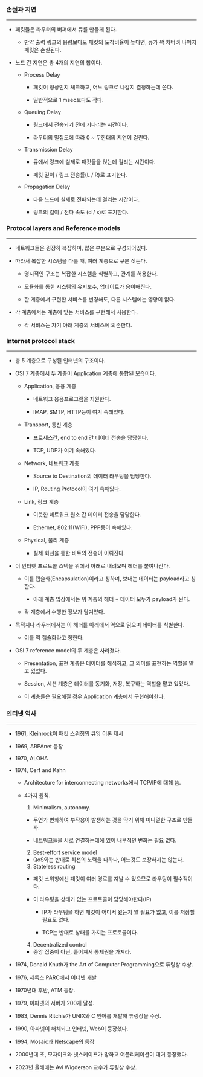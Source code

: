 ### 손실과 지연

---

- 패킷들은 라우터의 버퍼에서 큐를 만들게 된다.

  - 만약 출력 링크의 용량보다도 패킷의 도착비율이 높다면, 큐가 꽉 차버려 나머지 패킷은 손실된다.

- 노드 간 지연은 총 4개의 지연의 합이다.

  - Process Delay

    - 패킷이 정상인지 체크하고, 어느 링크로 나갈지 결정하는데 쓴다.

    - 일반적으로 1 msec보다도 작다.

  - Queuing Delay

    - 링크에서 전송되기 전에 기다리는 시간이다.

    - 라우터의 밀집도에 따라 0 ~ 무한대의 지연이 걸린다.

  - Transmission Delay

    - 큐에서 링크에 실제로 패킷들을 얹는데 걸리는 시간이다.

    - 패킷 길이 / 링크 전송률(L / R)로 표기한다.

  - Propagation Delay

    - 다음 노드에 실제로 전파되는데 걸리는 시간이다.

    - 링크의 길이 / 전파 속도 (d / s)로 표기한다.

### Protocol layers and Reference models

---

- 네트워크들은 굉장히 복잡하며, 많은 부분으로 구성되어있다.

- 따라서 복잡한 시스템을 다룰 때, 여러 계층으로 구분 짓는다.

  - 명시적인 구조는 복잡한 시스템을 식별하고, 관계를 허용한다.

  - 모듈화를 통한 시스템의 유지보수, 업데이트가 용이해진다.

  - 한 계층에서 구현한 서비스를 변경해도, 다른 시스템에는 영향이 없다.

- 각 계층에서는 계층에 맞는 서비스를 구현해서 사용한다.

  - 각 서비스는 자기 아래 계층의 서비스에 의존한다.

### Internet protocol stack

---

- 총 5 계층으로 구성된 인터넷의 구조이다.

- OSI 7 계층에서 두 계층이 Application 계층에 통합된 모습이다.

  - Application, 응용 계층

    - 네트워크 응용프로그램을 지원한다.

    - IMAP, SMTP, HTTP등이 여기 속해있다.

  - Transport, 통신 계층

    - 프로세스간, end to end 간 데이터 전송을 담당한다.

    - TCP, UDP가 여기 속해있다.

  - Network, 네트워크 계층

    - Source to Destination의 데이터 라우팅을 담당한다.

    - IP, Routing Protocol이 여기 속해있다.

  - Link, 링크 계층

    - 이웃한 네트워크 원소 간 데이터 전송을 담당한다.

    - Ethernet, 802.11(WiFi), PPP등이 속해있다.

  - Physical, 물리 계층

    - 실제 회선을 통한 비트의 전송이 이뤄진다.

- 이 인터넷 프로토콜 스택을 위에서 아래로 내려오며 헤더를 붙여나간다.

  - 이를 캡슐화(Encapsulation)이라고 칭하며, 보내는 데이터는 payload라고 칭한다.

    - 아래 계층 입장에서는 위 계층의 헤더 + 데이터 모두가 payload가 된다.

  - 각 계층에서 수행한 정보가 담겨있다.

- 목적지나 라우터에서는 이 헤더를 아래에서 역으로 읽으며 데이터를 식별한다.

  - 이를 역 캡슐화라고 칭한다.

- OSI 7 reference model의 두 계층은 사라졌다.

  - Presentation, 표현 계층은 데이터를 해석하고, 그 의미를 표현하는 역할을 맡고 있었다.

  - Session, 세션 계층은 데이터를 동기화, 저장, 복구하는 역할을 맡고 있었다.

  - 이 계층들은 필요해질 경우 Application 계층에서 구현해야한다.

### 인터넷 역사

---

- 1961, Kleinrock이 패킷 스위칭의 큐잉 이론 제시

- 1969, ARPAnet 등장

- 1970, ALOHA

- 1974, Cerf and Kahn

  - Architecture for interconnecting networks에서 TCP/IP에 대해 씀.

  - 4가지 원칙.

    1. Minimalism, autonomy.

    - 무언가 변화하여 부작용이 발생하는 것을 막기 위해 미니멀한 구조로 만들자.

    - 네트워크들을 서로 연결하는데에 있어 내부적인 변화는 필요 없다.

    2. Best-effort service model

    - QoS와는 반대로 최선의 노력을 다하나, 어느것도 보장하지는 않는다.

    3. Stateless routing

    - 패킷 스위칭에선 패킷이 여러 경로를 지날 수 있으므로 라우팅이 필수적이다.

    - 이 라우팅을 상태가 없는 프로토콜이 담당해야한다(IP)

      - IP가 라우팅을 하면 패킷이 어디서 왔는지 알 필요가 없고, 이를 저장할 필요도 없다.

      - TCP는 반대로 상태를 가지는 프로토콜이다.

    4. Decentralized control

    - 중앙 집중이 아닌, 흩어져서 통제권을 가져라.

- 1974, Donald Knuth가 the Art of Computer Programming으로 튜링상 수상.

- 1976, 제록스 PARC에서 이더넷 개발

- 1970년대 후반, ATM 등장.

- 1979, 아파넷의 서버가 200개 달성.

- 1983, Dennis Ritchie가 UNIX와 C 언어를 개발해 튜링상을 수상.

- 1990, 아파넷이 해체되고 인터넷, Web이 등장했다.

- 1994, Mosaic과 Netscape의 등장

- 2000년대 초, 모자이크와 넷스케이프가 망하고 어플리케이션이 대거 등장했다.

- 2023년 올해에는 Avi Wigderson 교수가 튜링상 수상.
